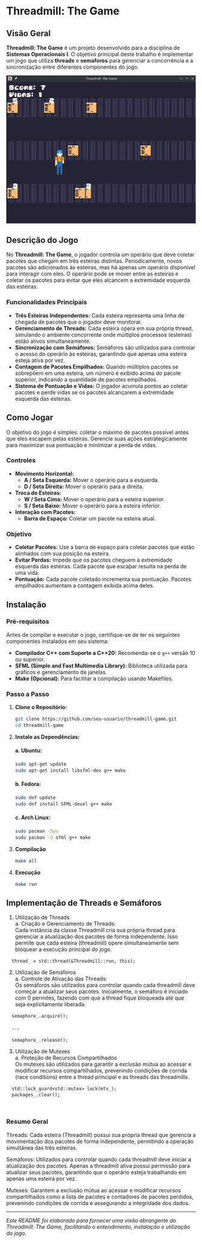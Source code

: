 # Threadmill: The Game

## Visão Geral

**Threadmill: The Game** é um projeto desenvolvido para a disciplina de **Sistemas Operacionais I**. O objetivo principal deste trabalho é implementar um jogo que utiliza **threads** e **semaforos** para gerenciar a concorrência e a sincronização entre diferentes componentes do jogo.

![alt text](readme-images/foto1.png)

## Descrição do Jogo

No **Threadmill: The Game**, o jogador controla um operário que deve coletar pacotes que chegam em três esteiras distintas. Periodicamente, novos pacotes são adicionados às esteiras, mas há apenas um operário disponível para interagir com eles. O operário pode se mover entre as esteiras e coletar os pacotes para evitar que eles alcancem a extremidade esquerda das esteiras.

### Funcionalidades Principais

- **Três Esteiras Independentes:** Cada esteira representa uma linha de chegada de pacotes que o jogador deve monitorar.
- **Gerenciamento de Threads:** Cada esteira opera em sua própria thread, simulando o ambiente concorrente onde múltiplos processos (esteiras) estão ativos simultaneamente.
- **Sincronização com Semáforos:** Semáforos são utilizados para controlar o acesso do operário às esteiras, garantindo que apenas uma esteira esteja ativa por vez.
- **Contagem de Pacotes Empilhados:** Quando múltiplos pacotes se sobrepõem em uma esteira, um número é exibido acima do pacote superior, indicando a quantidade de pacotes empilhados.
- **Sistema de Pontuação e Vidas:** O jogador acumula pontos ao coletar pacotes e perde vidas se os pacotes alcançarem a extremidade esquerda das esteiras.

## Como Jogar

O objetivo do jogo é simples: coletar o máximo de pacotes possível antes que eles escapem pelas esteiras. Gerencie suas ações estrategicamente para maximizar sua pontuação e minimizar a perda de vidas.

### Controles

- **Movimento Horizontal:**
  - **A / Seta Esquerda:** Mover o operário para a esquerda.
  - **D / Seta Direita:** Mover o operário para a direita.
- **Troca de Esteiras:**
  - **W / Seta Cima:** Mover o operário para a esteira superior.
  - **S / Seta Baixo:** Mover o operário para a esteira inferior.
- **Interação com Pacotes:**
  - **Barra de Espaço:** Coletar um pacote na esteira atual.

### Objetivo

- **Coletar Pacotes:** Use a barra de espaço para coletar pacotes que estão alinhados com sua posição na esteira.
- **Evitar Perdas:** Impede que os pacotes cheguem à extremidade esquerda das esteiras. Cada pacote que escapar resulta na perda de uma vida.
- **Pontuação:** Cada pacote coletado incrementa sua pontuação. Pacotes empilhados aumentam a contagem exibida acima deles.

## Instalação

### Pré-requisitos

Antes de compilar e executar o jogo, certifique-se de ter os seguintes componentes instalados em seu sistema:

- **Compilador C++ com Suporte a C++20:** Recomenda-se o `g++` versão 10 ou superior.
- **SFML (Simple and Fast Multimedia Library):** Biblioteca utilizada para gráficos e gerenciamento de janelas.
- **Make (Opcional):** Para facilitar a compilação usando Makefiles.

### Passo a Passo

1. **Clone o Repositório:**

   ```bash
   git clone https://github.com/seu-usuario/threadmill-game.git
   cd threadmill-game
2. **Instale as Dependências:** </br>
    #### a. Ubuntu:

    ```bash
    sudo apt-get update
    sudo apt-get install libsfml-dev g++ make
    ```

    #### b. Fedora:

    ```bash
    sudo dnf update
    sudo dnf install SFML-devel g++ make
    ```

    #### c. Arch Linux:

    ```bash
    sudo pacman -Syu
    sudo pacman -S sfml g++ make
    ```
3. **Compilação**
    ```bash
    make all
4. **Execução**
    ```bash
    make run
## Implementação de Threads e Semáforos

1. Utilização de Threads </br>
a. Criação e Gerenciamento de Threads: </br>
Cada instância da classe Threadmill cria sua própria thread para gerenciar a atualização dos pacotes de forma independente. Isso permite que cada esteira (threadmill) opere simultaneamente sem bloquear a execução principal do jogo. </br>
```
  thread_ = std::thread(&Threadmill::run, this);
```

2. Utilização de Semáforos </br>
a. Controle de Ativação das Threads: </br>
Os semáforos são utilizados para controlar quando cada threadmill deve começar a atualizar seus pacotes. Inicialmente, o semáforo é iniciado com 0 permites, fazendo com que a thread fique bloqueada até que seja explicitamente liberada.</br>
```
  semaphore_.acquire(); 

  ...

  semaphore_.release();
```

3. Utilização de Mutexes </br>
a. Proteção de Recursos Compartilhados </br>
Os mutexes são utilizados para garantir a exclusão mútua ao acessar e modificar recursos compartilhados, prevenindo condições de corrida (race conditions) entre a thread principal e as threads das threadmills. </br>
```
  std::lock_guard<std::mutex> lock(mtx_);
  packages_.clear();
``` 
</br>

### Resumo Geral
Threads: Cada esteira (Threadmill) possui sua própria thread que gerencia a movimentação dos pacotes de forma independente, permitindo a operação simultânea das três esteiras.

Semáforos: Utilizados para controlar quando cada threadmill deve iniciar a atualização dos pacotes. Apenas a threadmill ativa possui permissão para atualizar seus pacotes, garantindo que o operário esteja trabalhando em apenas uma esteira por vez.

Mutexes: Garantem a exclusão mútua ao acessar e modificar recursos compartilhados como a lista de pacotes e contadores de pacotes perdidos, prevenindo condições de corrida e assegurando a integridade dos dados.

-----
*Este README foi elaborado para fornecer uma visão abrangente do Threadmill: The Game, facilitando o entendimento, instalação e utilização do jogo.*